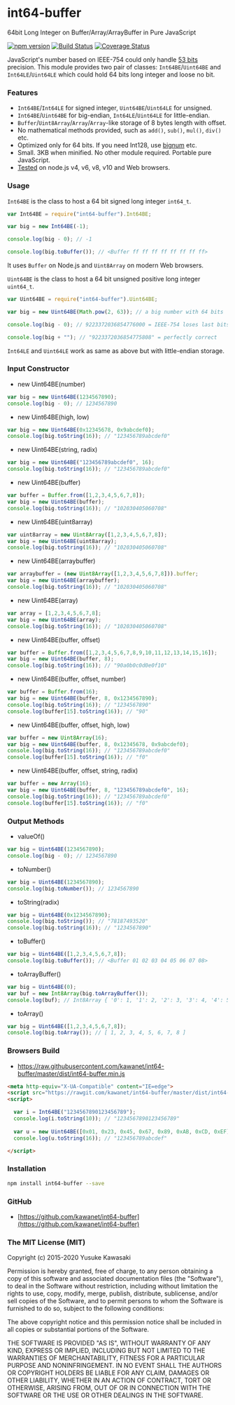 # int64-buffer

64bit Long Integer on Buffer/Array/ArrayBuffer in Pure JavaScript

[![npm version](https://badge.fury.io/js/int64-buffer.svg)](http://badge.fury.io/js/int64-buffer) [![Build Status](https://travis-ci.org/kawanet/int64-buffer.svg?branch=master)](https://travis-ci.org/kawanet/int64-buffer) [![Coverage Status](https://coveralls.io/repos/github/kawanet/int64-buffer/badge.svg?branch=master)](https://coveralls.io/github/kawanet/int64-buffer?branch=master)

JavaScript's number based on IEEE-754 could only handle [53 bits](https://en.wikipedia.org/wiki/Double-precision_floating-point_format) precision.
This module provides two pair of classes: `Int64BE`/`Uint64BE` and `Int64LE`/`Uint64LE` which could hold 64 bits long integer and loose no bit.

### Features

- `Int64BE`/`Int64LE` for signed integer, `Uint64BE`/`Uint64LE` for unsigned.
- `Int64BE`/`Uint64BE` for big-endian, `Int64LE`/`Uint64LE` for little-endian.
- `Buffer`/`Uint8Array`/`Array`/`Array`-like storage of 8 bytes length with offset.
- No mathematical methods provided, such as `add()`, `sub()`, `mul()`, `div()` etc.
- Optimized only for 64 bits. If you need Int128, use [bignum](https://www.npmjs.com/package/bignum) etc.
- Small. 3KB when minified. No other module required. Portable pure JavaScript.
- [Tested](https://travis-ci.org/kawanet/int64-buffer) on node.js v4, v6, v8, v10 and Web browsers.

### Usage

`Int64BE` is the class to host a 64 bit signed long integer `int64_t`.

```js
var Int64BE = require("int64-buffer").Int64BE;

var big = new Int64BE(-1);

console.log(big - 0); // -1

console.log(big.toBuffer()); // <Buffer ff ff ff ff ff ff ff ff>
```

It uses `Buffer` on Node.js and `Uint8Array` on modern Web browsers.

`Uint64BE` is the class to host a 64 bit unsigned positive long integer `uint64_t`.

```js
var Uint64BE = require("int64-buffer").Uint64BE;

var big = new Uint64BE(Math.pow(2, 63)); // a big number with 64 bits

console.log(big - 0); // 9223372036854776000 = IEEE-754 loses last bits

console.log(big + ""); // "9223372036854775808" = perfectly correct
```

`Int64LE` and `Uint64LE` work as same as above but with little-endian storage.

### Input Constructor

- new Uint64BE(number)

```js
var big = new Uint64BE(1234567890);
console.log(big - 0); // 1234567890
```

- new Uint64BE(high, low)

```js
var big = new Uint64BE(0x12345678, 0x9abcdef0);
console.log(big.toString(16)); // "123456789abcdef0"
```

- new Uint64BE(string, radix)

```js
var big = new Uint64BE("123456789abcdef0", 16);
console.log(big.toString(16)); // "123456789abcdef0"
```

- new Uint64BE(buffer)

```js
var buffer = Buffer.from([1,2,3,4,5,6,7,8]);
var big = new Uint64BE(buffer);
console.log(big.toString(16)); // "102030405060708"
```

- new Uint64BE(uint8array)

```js
var uint8array = new Uint8Array([1,2,3,4,5,6,7,8]);
var big = new Uint64BE(uint8array);
console.log(big.toString(16)); // "102030405060708"
```

- new Uint64BE(arraybuffer)

```js
var arraybuffer = (new Uint8Array([1,2,3,4,5,6,7,8])).buffer;
var big = new Uint64BE(arraybuffer);
console.log(big.toString(16)); // "102030405060708"
```

- new Uint64BE(array)

```js
var array = [1,2,3,4,5,6,7,8];
var big = new Uint64BE(array);
console.log(big.toString(16)); // "102030405060708"
```

- new Uint64BE(buffer, offset)

```js
var buffer = Buffer.from([1,2,3,4,5,6,7,8,9,10,11,12,13,14,15,16]);
var big = new Uint64BE(buffer, 8);
console.log(big.toString(16)); // "90a0b0c0d0e0f10"
```

- new Uint64BE(buffer, offset, number)

```js
var buffer = Buffer.from(16);
var big = new Uint64BE(buffer, 8, 0x1234567890);
console.log(big.toString(16)); // "1234567890"
console.log(buffer[15].toString(16)); // "90"
```

- new Uint64BE(buffer, offset, high, low)

```js
var buffer = new Uint8Array(16);
var big = new Uint64BE(buffer, 8, 0x12345678, 0x9abcdef0);
console.log(big.toString(16)); // "123456789abcdef0"
console.log(buffer[15].toString(16)); // "f0"
```

- new Uint64BE(buffer, offset, string, radix)

```js
var buffer = new Array(16);
var big = new Uint64BE(buffer, 8, "123456789abcdef0", 16);
console.log(big.toString(16)); // "123456789abcdef0"
console.log(buffer[15].toString(16)); // "f0"
```

### Output Methods

- valueOf()

```js
var big = Uint64BE(1234567890);
console.log(big - 0); // 1234567890
```

- toNumber()

```js
var big = Uint64BE(1234567890);
console.log(big.toNumber()); // 1234567890
```

- toString(radix)

```js
var big = Uint64BE(0x1234567890);
console.log(big.toString()); // "78187493520"
console.log(big.toString(16)); // "1234567890"
```

- toBuffer()

```js
var big = Uint64BE([1,2,3,4,5,6,7,8]);
console.log(big.toBuffer()); // <Buffer 01 02 03 04 05 06 07 08>
```

- toArrayBuffer()

```js
var big = Uint64BE(0);
var buf = new Int8Array(big.toArrayBuffer());
console.log(buf); // Int8Array { '0': 1, '1': 2, '2': 3, '3': 4, '4': 5, '5': 6, '6': 7, '7': 8 }
```

- toArray()

```js
var big = Uint64BE([1,2,3,4,5,6,7,8]);
console.log(big.toArray()); // [ 1, 2, 3, 4, 5, 6, 7, 8 ]
```

### Browsers Build

- https://raw.githubusercontent.com/kawanet/int64-buffer/master/dist/int64-buffer.min.js

```html
<meta http-equiv="X-UA-Compatible" content="IE=edge">
<script src="https://rawgit.com/kawanet/int64-buffer/master/dist/int64-buffer.min.js"></script>
<script>

  var i = Int64BE("1234567890123456789");
  console.log(i.toString(10)); // "1234567890123456789"
  
  var u = new Uint64BE([0x01, 0x23, 0x45, 0x67, 0x89, 0xAB, 0xCD, 0xEF]);
  console.log(u.toString(16)); // "123456789abcdef"

</script>
```

### Installation

```sh
npm install int64-buffer --save
```

### GitHub

- [https://github.com/kawanet/int64-buffer](https://github.com/kawanet/int64-buffer)

### The MIT License (MIT)

Copyright (c) 2015-2020 Yusuke Kawasaki

Permission is hereby granted, free of charge, to any person obtaining a copy
of this software and associated documentation files (the "Software"), to deal
in the Software without restriction, including without limitation the rights
to use, copy, modify, merge, publish, distribute, sublicense, and/or sell
copies of the Software, and to permit persons to whom the Software is
furnished to do so, subject to the following conditions:

The above copyright notice and this permission notice shall be included in all
copies or substantial portions of the Software.

THE SOFTWARE IS PROVIDED "AS IS", WITHOUT WARRANTY OF ANY KIND, EXPRESS OR
IMPLIED, INCLUDING BUT NOT LIMITED TO THE WARRANTIES OF MERCHANTABILITY,
FITNESS FOR A PARTICULAR PURPOSE AND NONINFRINGEMENT. IN NO EVENT SHALL THE
AUTHORS OR COPYRIGHT HOLDERS BE LIABLE FOR ANY CLAIM, DAMAGES OR OTHER
LIABILITY, WHETHER IN AN ACTION OF CONTRACT, TORT OR OTHERWISE, ARISING FROM,
OUT OF OR IN CONNECTION WITH THE SOFTWARE OR THE USE OR OTHER DEALINGS IN THE
SOFTWARE.
